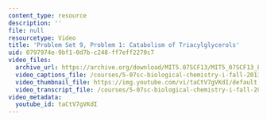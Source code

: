 ```yaml
---
content_type: resource
description: ''
file: null
resourcetype: Video
title: 'Problem Set 9, Problem 1: Catabolism of Triacylglycerols'
uid: 0797974e-9bf1-0d7b-c248-ff7eff2270c7
video_files:
  archive_url: https://archive.org/download/MIT5.07SCF13/MIT5_07SCF13_Pset9_Q1_300k.mp4
  video_captions_file: /courses/5-07sc-biological-chemistry-i-fall-2013/e70726f68b0d56d2a3245560dd1a1ade_taCtV7gVKdI.vtt
  video_thumbnail_file: https://img.youtube.com/vi/taCtV7gVKdI/default.jpg
  video_transcript_file: /courses/5-07sc-biological-chemistry-i-fall-2013/9c3a53c5c937088035743cc7b64baa2a_taCtV7gVKdI.pdf
video_metadata:
  youtube_id: taCtV7gVKdI
---
```

